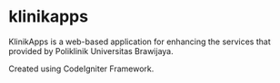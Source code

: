 # klinikapps
KlinikApps is a web-based application for enhancing the services that provided by Poliklinik Universitas Brawijaya.

Created using CodeIgniter Framework.